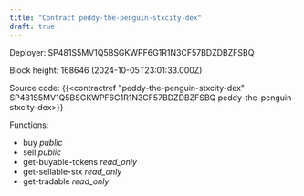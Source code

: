 ```yaml
---
title: "Contract peddy-the-penguin-stxcity-dex"
draft: true
---
```

Deployer: SP481S5MV1Q5BSGKWPF6G1R1N3CF57BDZDBZFSBQ


 



Block height: 168646 (2024-10-05T23:01:33.000Z)

Source code: {{<contractref "peddy-the-penguin-stxcity-dex" SP481S5MV1Q5BSGKWPF6G1R1N3CF57BDZDBZFSBQ peddy-the-penguin-stxcity-dex>}}

Functions:

* buy _public_
* sell _public_
* get-buyable-tokens _read_only_
* get-sellable-stx _read_only_
* get-tradable _read_only_
